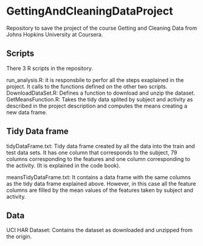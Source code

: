 GettingAndCleaningDataProject
=============================

Repository to save the project of the course Getting and Cleaning Data from Johns Hopkins University at Coursera.

Scripts
-------
There 3 R scripts in the repository.

run_analysis.R: it is responsbile to perfor all the steps exaplained in the project. It calls to the functions defined on the other two scripts.
DownloadDataSet.R: Defines a function to download and unzip the dataset.
GetMeansFunction.R: Takes the tidy data splited by subject and activity as described in the project description and computes the means creating a new data frame.

Tidy Data frame
---------------
tidyDataFrame.txt: Tidy data frame created by all the data into the train and test data sets. It has one column that corresponds to the subject, 79 columns corresponding to the features and one column corresponding to the activity. (It is explained in the code book).

meansTidyDataFrame.txt: It contains a data frame with the same columns as the tidy data frame explained above. However, in this case all the feature columns are filled by the mean values of the features taken by subject and activity.

Data
----
UCI HAR Dataset: Contains the dataset as downloaded and unzipped from the origin.
